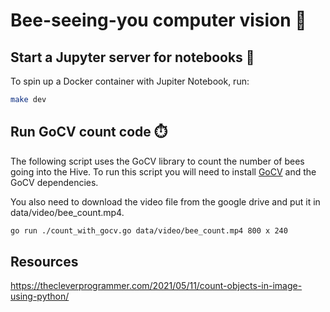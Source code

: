 # Bee-seeing-you computer vision 🐝

## Start a Jupyter server for notebooks 📓

To spin up a Docker container with Jupiter Notebook, run:

```sh
make dev
```

## Run GoCV count code :stopwatch:

The following script uses the GoCV library to count the number of bees going into the Hive. To run this script you will need to install [GoCV](https://gocv.io/) and the GoCV dependencies.

You also need to download the video file from the google drive and put it in data/video/bee_count.mp4.

```sh
go run ./count_with_gocv.go data/video/bee_count.mp4 800 x 240
```

## Resources

https://thecleverprogrammer.com/2021/05/11/count-objects-in-image-using-python/